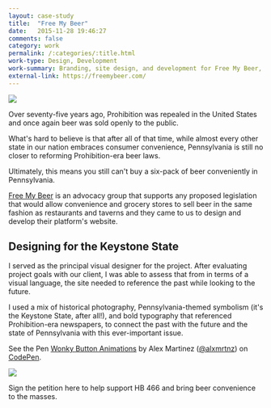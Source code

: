```yaml
---
layout: case-study
title:  "Free My Beer"
date:   2015-11-28 19:46:27
comments: false
category: work
permalink: /:categories/:title.html
work-type: Design, Development
work-summary: Branding, site design, and development for Free My Beer, an advocacy group working to abolish Pennsylvania's Beer-Gas Prohibition.
external-link: https://freemybeer.com/
---
```


<div class="grid grid--featured-image grid-mb">
	<div class="grid__item grid__item--full grid__item--featured">
	    <img  src="{{ site.url }}/assets/work/freemybeer/featured-image-freemybeer.jpg">
	</div> 
</div>

Over seventy-five years ago, Prohibition was repealed in the United States and once again beer was sold openly to the public. 

What's hard to believe is that after all of that time, while almost every other state in our nation embraces consumer convenience, Pennsylvania is still no closer to reforming Prohibition-era beer laws. 

Ultimately, this means you still can't buy a six-pack of beer conveniently in Pennsylvania. 

<a href="http://www.freemybeer.com/" target="_blank" class="link--text-in-p">Free My Beer</a> is an advocacy group that supports any proposed legislation that would allow convenience and grocery stores to sell beer in the same fashion as restaurants and taverns and they came to us to design and develop their platform's website. 


Designing for the Keystone State
-------------
I served as the principal visual designer for the project. After evaluating project goals with our client, I was able to assess that from in terms of a visual language, the site needed to reference the past while looking to the future.

I used a mix of historical photography, Pennsylvania-themed symbolism (it's the Keystone State, after all!), and bold typography that referenced Prohibition-era newspapers, to connect the past with the future and the state of Pennsylvania with this ever-important issue.

<div class="work-content__container">
	<p data-height="265" data-theme-id="0" data-slug-hash="Qbjxwq" data-default-tab="result" data-user="alxmrtnz" data-embed-version="2" class="codepen">See the Pen <a href="http://codepen.io/alxmrtnz/pen/Qbjxwq/">Wonky Button Animations</a> by Alex Martinez (<a href="http://codepen.io/alxmrtnz">@alxmrtnz</a>) on <a href="http://codepen.io">CodePen</a>.</p>
</div>


<script async src="//assets.codepen.io/assets/embed/ei.js"></script>

<div class="grid grid--featured-image">
	<div class="grid__item grid__item--full">
	    <img  src="{{ site.url }}/assets/work/freemybeer/freemybeer-one-page-comp.jpg">
	</div> 
</div>
 



Sign the petition here to help support HB 466 and bring beer convenience to the masses. 




